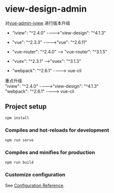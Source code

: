 # view-design-admin

对[vue-admin-iview](https://github.com/artiely/vue-admin-iview)
进行版本升级
-  "iview": "^2.4.0" ---->"view-design": "^4.1.3"

-  "vue": "^2.3.3"  ---->"vue": "^2.6.11"

-  "vue-router": "^2.4.0" -->	"vue-router": "^3.1.5"

-  "vuex": "^2.3.1" -->"vuex": "^3.1.3"

-  "webpack": "^2.6.1" ----> vue-cli

重点升级  
"iview": "^2.4.0" ---->"view-design": "^4.1.3"  
 "webpack": "^2.6.1" ----> vue-cli
## Project setup
```
npm install
```

### Compiles and hot-reloads for development
```
npm run serve
```

### Compiles and minifies for production
```
npm run build
```

### Customize configuration
See [Configuration Reference](https://cli.vuejs.org/config/).
